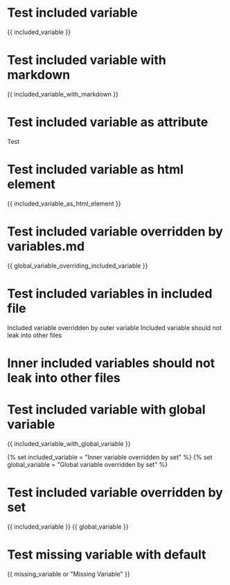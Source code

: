 # Test included variable
{{ included_variable }}

# Test included variable with markdown
{{ included_variable_with_markdown }}

# Test included variable as attribute
<p style="{{ included_variable_as_attribute }}">Test</p>

# Test included variable as html element
{{ included_variable_as_html_element }}

# Test included variable overridden by variables.md
{{ global_variable_overriding_included_variable }}

# Test included variables in included file
<include src="testIncludeVariablesIncludedFile.md">
  <span id="included_variable_inner_overridden">Included variable overridden by outer variable</span>
  <span id="included_variable_should_not_leak_inner">Included variable should not leak into other files</span>
</include>

# Inner included variables should not leak into other files
<include src="testIncludeVariableLeakInner.md" />

# Test included variable with global variable
{{ included_variable_with_global_variable }}

{% set included_variable = "Inner variable overridden by set" %}
{% set global_variable = "Global variable overridden by set" %}

# Test included variable overridden by set
{{ included_variable }}
{{ global_variable }}

# Test missing variable with default
{{ missing_variable or "Missing Variable" }}
